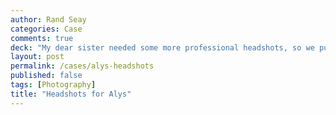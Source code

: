 ```yaml
---
author: Rand Seay
categories: Case
comments: true
deck: "My dear sister needed some more professional headshots, so we pulled out the tripod and I snapped a few. She keeps a great <a href='https://alysseay.wordpress.com/'>weblog</a> and writes great poetry."
layout: post
permalink: /cases/alys-headshots
published: false
tags: [Photography]
title: "Headshots for Alys"
---
```

